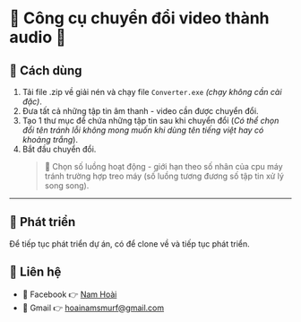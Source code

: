# :musical_note: Công cụ chuyển đổi video thành audio :musical_note:


## :rocket: Cách dùng
1. Tải file .zip về giải nén và chạy file `Converter.exe` _(chạy không cần cài đặc)_.
2. Đưa tất cả những tập tin âm thanh - video cần được chuyển đổi.
3. Tạo 1 thư mục để chứa những tập tin sau khi chuyển đổi (_Có thể chọn đổi tên tránh lỗi không mong muốn khi dùng tên tiếng việt hay có khoảng trắng_).
4. Bắt đầu chuyển đổi.
   > :triangular_flag_on_post: Chọn số luồng hoạt động - giới hạn theo số nhân của cpu máy tránh trường hợp treo máy (số luồng tương đương số tập tin xử lý song song).

---

## :dash: Phát triển

Để tiếp tục phát triển dự án, có để clone về và tiếp tục phát triển.

## :love_letter: Liên hệ

- :blue_heart: Facebook :point_right: [Nam Hoài]("https://www.facebook.com/namhoaii.04")
- :green_heart: Gmail :point_right: hoainamsmurf@gmail.com
